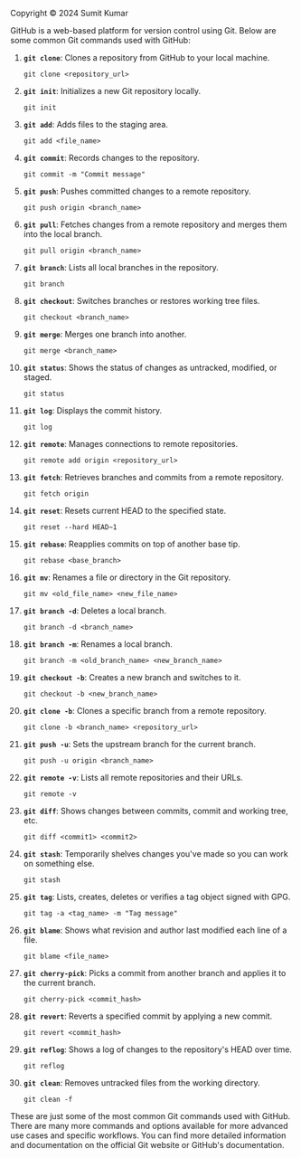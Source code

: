 Copyright © 2024 Sumit Kumar

GitHub is a web-based platform for version control using Git. Below are some common Git commands used with GitHub:

1. **`git clone`**: Clones a repository from GitHub to your local machine.

   ```git clone <repository_url>```


2. **`git init`**: Initializes a new Git repository locally.

   ```git init```


3. **`git add`**: Adds files to the staging area.

   ```git add <file_name>```


4. **`git commit`**: Records changes to the repository.

   ```git commit -m "Commit message"```


5. **`git push`**: Pushes committed changes to a remote repository.

   ```git push origin <branch_name>```


6. **`git pull`**: Fetches changes from a remote repository and merges them into the local branch.

   ```git pull origin <branch_name>```


7. **`git branch`**: Lists all local branches in the repository.

   ```git branch```

   
8. **`git checkout`**: Switches branches or restores working tree files.

   ```git checkout <branch_name>```


9. **`git merge`**: Merges one branch into another.

   ```git merge <branch_name>```


10. **`git status`**: Shows the status of changes as untracked, modified, or staged.

    ```git status```


12. **`git log`**: Displays the commit history.

    ```git log```


13. **`git remote`**: Manages connections to remote repositories.

    ```git remote add origin <repository_url>```

    
14. **`git fetch`**: Retrieves branches and commits from a remote repository.

    ```git fetch origin```
    

15. **`git reset`**: Resets current HEAD to the specified state.

    ```git reset --hard HEAD~1```
    

16. **`git rebase`**: Reapplies commits on top of another base tip.

    ```git rebase <base_branch>```


17. **`git mv`**: Renames a file or directory in the Git repository.

    ```git mv <old_file_name> <new_file_name>```


18. **`git branch -d`**: Deletes a local branch.

    ```git branch -d <branch_name>```


19. **`git branch -m`**: Renames a local branch.

    ```git branch -m <old_branch_name> <new_branch_name>```


20. **`git checkout -b`**: Creates a new branch and switches to it.

    ```git checkout -b <new_branch_name>```


21. **`git clone -b`**: Clones a specific branch from a remote repository.

    ```git clone -b <branch_name> <repository_url>```


22. **`git push -u`**: Sets the upstream branch for the current branch.

    ```git push -u origin <branch_name>```


23. **`git remote -v`**: Lists all remote repositories and their URLs.

    ```git remote -v```


24. **`git diff`**: Shows changes between commits, commit and working tree, etc.

    ```git diff <commit1> <commit2>```


25. **`git stash`**: Temporarily shelves changes you've made so you can work on something else.

    ```git stash```


26. **`git tag`**: Lists, creates, deletes or verifies a tag object signed with GPG.

    ```git tag -a <tag_name> -m "Tag message"```


27. **`git blame`**: Shows what revision and author last modified each line of a file.

    ```git blame <file_name>```


28. **`git cherry-pick`**: Picks a commit from another branch and applies it to the current branch.

    ```git cherry-pick <commit_hash>```


29. **`git revert`**: Reverts a specified commit by applying a new commit.

    ```git revert <commit_hash>```


30. **`git reflog`**: Shows a log of changes to the repository's HEAD over time.

    ```git reflog```


31. **`git clean`**: Removes untracked files from the working directory.

    ```git clean -f```


These are just some of the most common Git commands used with GitHub. There are many more commands and options available for more advanced use cases and specific workflows. You can find more detailed information and documentation on the official Git website or GitHub's documentation.





